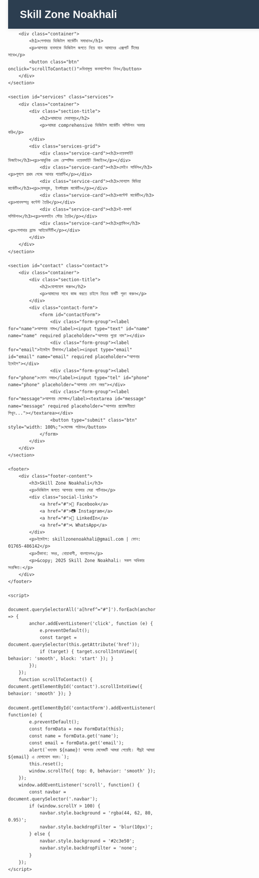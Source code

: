 <!DOCTYPE html>
<html lang="bn">
<head>
    <meta charset="UTF-8">
    <meta name="viewport" content="width=device-width, initial-scale=1.0">
    <title>Skill zone Noakhali - পেশাদার ওয়েবসাইট ডিজাইন</title>
    <style>
        * { margin: 0; padding: 0; box-sizing: border-box; font-family: 'Arial', sans-serif; }
        body { line-height: 1.6; color: #333; scroll-behavior: smooth; }
        .navbar { background: #2c3e50; padding: 1rem 0; position: fixed; width: 100%; top: 0; z-index: 1000; box-shadow: 0 2px 10px rgba(0,0,0,0.1); }
        .nav-container { max-width: 1200px; margin: 0 auto; display: flex; justify-content: space-between; align-items: center; padding: 0 2rem; }
        .logo { color: white; font-size: 1.8rem; font-weight: bold; text-decoration: none; }
        .nav-links a { color: white; text-decoration: none; margin-left: 2rem; transition: color 0.3s; font-weight: 500; }
        .nav-links a:hover { color: #3498db; }
        .hero { background: linear-gradient(135deg, #667eea 0%, #764ba2 100%); color: white; padding: 180px 0 100px; text-align: center; }
        .hero h1 { font-size: 3rem; margin-bottom: 1rem; text-shadow: 2px 2px 4px rgba(0,0,0,0.3); }
        .hero p { font-size: 1.2rem; max-width: 600px; margin: 0 auto 2rem; opacity: 0.9; }
        .btn { background: #e74c3c; color: white; border: none; padding: 15px 30px; border-radius: 5px; font-size: 1.1rem; cursor: pointer; transition: all 0.3s; font-weight: bold; }
        .btn:hover { background: #c0392b; transform: translateY(-2px); box-shadow: 0 5px 15px rgba(0,0,0,0.2); }
        .container { max-width: 1200px; margin: 0 auto; padding: 0 2rem; }
        .services { padding: 80px 0; background: #f8f9fa; }
        .section-title { text-align: center; margin-bottom: 3rem; }
        .section-title h2 { font-size: 2.5rem; color: #2c3e50; margin-bottom: 1rem; }
        .section-title p { color: #666; font-size: 1.1rem; max-width: 600px; margin: 0 auto; }
        .services-grid { display: grid; grid-template-columns: repeat(auto-fit, minmax(300px, 1fr)); gap: 2rem; }
        .service-card { background: white; padding: 2rem; border-radius: 10px; box-shadow: 0 5px 15px rgba(0,0,0,0.1); text-align: center; transition: all 0.3s; border: 1px solid #eee; }
        .service-card:hover { transform: translateY(-5px); box-shadow: 0 10px 25px rgba(0,0,0,0.15); }
        .service-card h3 { color: #2c3e50; margin-bottom: 1rem; font-size: 1.4rem; }
        .service-card p { color: #666; line-height: 1.6; }
        .contact { padding: 80px 0; background: white; }
        .contact-form { max-width: 600px; margin: 0 auto; background: #f8f9fa; padding: 2rem; border-radius: 10px; box-shadow: 0 5px 15px rgba(0,0,0,0.1); }
        .form-group { margin-bottom: 1.5rem; }
        .form-group label { display: block; margin-bottom: 0.5rem; color: #333; font-weight: 500; }
        .form-group input, .form-group textarea { width: 100%; padding: 12px; border: 1px solid #ddd; border-radius: 5px; font-size: 1rem; transition: border-color 0.3s; }
        .form-group input:focus, .form-group textarea:focus { outline: none; border-color: #3498db; box-shadow: 0 0 5px rgba(52, 152, 219, 0.3); }
        .form-group textarea { height: 120px; resize: vertical; }
        footer { background: #2c3e50; color: white; padding: 2rem 0; text-align: center; }
        .footer-content { max-width: 1200px; margin: 0 auto; padding: 0 2rem; }
        .social-links { margin: 1rem 0; }
        .social-links a { color: white; text-decoration: none; margin: 0 10px; font-size: 1.2rem; }
        @media (max-width: 768px) {
            .nav-container { flex-direction: column; text-align: center; }
            .nav-links { margin-top: 1rem; }
            .nav-links a { margin: 0 0.5rem; font-size: 0.9rem; }
            .hero h1 { font-size: 2rem; }
            .hero p { font-size: 1rem; padding: 0 1rem; }
            .services-grid { grid-template-columns: 1fr; }
        }
        @media (max-width: 480px) {
            .nav-links a { margin: 0 0.3rem; font-size: 0.8rem; }
            .hero { padding: 150px 0 80px; }
            .hero h1 { font-size: 1.8rem; }
        }
    </style>
</head>
<body>
    <nav class="navbar">
        <div class="nav-container">
            <a href="#home" class="logo">Skill Zone Noakhali</a>
            <div class="nav-links">
                <a href="#home">হোম</a>
                <a href="#services">সেবাসমূহ</a>
                <a href="#contact">যোগাযোগ</a>
            </div>
        </div>
    </nav>

    <section id="home" class="hero">
        <div class="container">
            <h1>পেশাদার ডিজিটাল মার্কেটিং সমাধান</h1>
            <p>আপনার ব্যবসাকে ডিজিটাল জগতে নিয়ে যান আমাদের এক্সপার্ট টিমের সাথে</p>
            <button class="btn" onclick="scrollToContact()">বিনামূল্য কনসাল্টেশন নিন</button>
        </div>
    </section>

    <section id="services" class="services">
        <div class="container">
            <div class="section-title">
                <h2>আমাদের সেবাসমূহ</h2>
                <p>আমরা comprehensive ডিজিটাল মার্কেটিং সলিউশন অফার করি</p>
            </div>
            <div class="services-grid">
                <div class="service-card"><h3>ওয়েবসাইট ডিজাইন</h3><p>আধুনিক এবং রেস্পন্সিভ ওয়েবসাইট ডিজাইন</p></div>
                <div class="service-card"><h3>এসইও সার্ভিস</h3><p>গুগলে প্রথম পেজে আনার গ্যারান্টি</p></div>
                <div class="service-card"><h3>সোশ্যাল মিডিয়া মার্কেটিং</h3><p>ফেসবুক, ইনস্টাগ্রাম মার্কেটিং</p></div>
                <div class="service-card"><h3>কন্টেন্ট মার্কেটিং</h3><p>মানসম্পন্ন কন্টেন্ট তৈরি</p></div>
                <div class="service-card"><h3>ই-কমার্স সলিউশন</h3><p>অনলাইন স্টোর তৈরি</p></div>
                <div class="service-card"><h3>ব্র্যান্ডিং</h3><p>পেশাদার ব্র্যান্ড আইডেন্টিটি</p></div>
            </div>
        </div>
    </section>

    <section id="contact" class="contact">
        <div class="container">
            <div class="section-title">
                <h2>যোগাযোগ করুন</h2>
                <p>আমাদের সাথে কাজ করতে চাইলে নিচের ফর্মটি পূরণ করুন</p>
            </div>
            <div class="contact-form">
                <form id="contactForm">
                    <div class="form-group"><label for="name">আপনার নাম</label><input type="text" id="name" name="name" required placeholder="আপনার পুরো নাম"></div>
                    <div class="form-group"><label for="email">ইমেইল ঠিকানা</label><input type="email" id="email" name="email" required placeholder="আপনার ইমেইল"></div>
                    <div class="form-group"><label for="phone">ফোন নম্বর</label><input type="tel" id="phone" name="phone" placeholder="আপনার ফোন নম্বর"></div>
                    <div class="form-group"><label for="message">আপনার মেসেজ</label><textarea id="message" name="message" required placeholder="আপনার প্রয়োজনীয়তা লিখুন..."></textarea></div>
                    <button type="submit" class="btn" style="width: 100%;">মেসেজ পাঠান</button>
                </form>
            </div>
        </div>
    </section>

    <footer>
        <div class="footer-content">
            <h3>Skill Zone Noakhali</h3>
            <p>ডিজিটাল জগতে আপনার ব্যবসার সেরা পার্টনার</p>
            <div class="social-links">
                <a href="#">📘 Facebook</a>
                <a href="#">📷 Instagram</a>
                <a href="#">💼 LinkedIn</a>
                <a href="#">📞 WhatsApp</a>
            </div>
            <p>ইমেইল: skillzonenoakhali@gmail.com | ফোন: 01765-486142</p>
            <p>ঠিকানা: সদর, নোয়াখালী, বাংলাদেশ</p>
            <p>&copy; 2025 Skill Zone Noakhali। সকল অধিকার সংরক্ষিত।</p>
        </div>
    </footer>

    <script>
        document.querySelectorAll('a[href^="#"]').forEach(anchor => {
            anchor.addEventListener('click', function (e) {
                e.preventDefault();
                const target = document.querySelector(this.getAttribute('href'));
                if (target) { target.scrollIntoView({ behavior: 'smooth', block: 'start' }); }
            });
        });
        function scrollToContact() { document.getElementById('contact').scrollIntoView({ behavior: 'smooth' }); }
        document.getElementById('contactForm').addEventListener('submit', function(e) {
            e.preventDefault();
            const formData = new FormData(this);
            const name = formData.get('name');
            const email = formData.get('email');
            alert(`ধন্যবাদ ${name}! আপনার মেসেজটি আমরা পেয়েছি। শীঘ্রই আমরা ${email} এ যোগাযোগ করব।`);
            this.reset();
            window.scrollTo({ top: 0, behavior: 'smooth' });
        });
        window.addEventListener('scroll', function() {
            const navbar = document.querySelector('.navbar');
            if (window.scrollY > 100) {
                navbar.style.background = 'rgba(44, 62, 80, 0.95)';
                navbar.style.backdropFilter = 'blur(10px)';
            } else {
                navbar.style.background = '#2c3e50';
                navbar.style.backdropFilter = 'none';
            }
        });
    </script>
</body>
</html>
